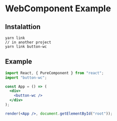 # WebComponent Example

## Instalattion

```
yarn link
// in another project
yarn link button-wc
```

## Example

```jsx
import React, { PureComponent } from "react";
import "button-wc";

const App = () => (
  <div>
    <button-wc />
  </div>
);

render(<App />, document.getElementById("root"));
```
